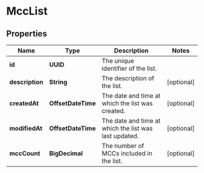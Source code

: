 

# MccList


## Properties

| Name | Type | Description | Notes |
|------------ | ------------- | ------------- | -------------|
|**id** | **UUID** | The unique identifier of the list. |  |
|**description** | **String** | The description of the list. |  [optional] |
|**createdAt** | **OffsetDateTime** | The date and time at which the list was created. |  [optional] |
|**modifiedAt** | **OffsetDateTime** | The date and time at which the list was last updated. |  [optional] |
|**mccCount** | **BigDecimal** | The number of MCCs included in the list. |  [optional] |



